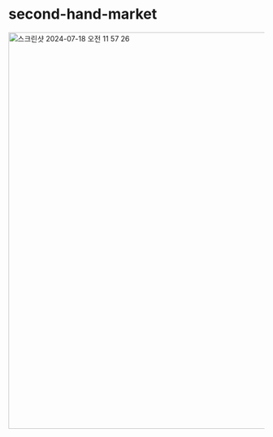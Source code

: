 # second-hand-market

<img width="781" alt="스크린샷 2024-07-18 오전 11 57 26" src="https://github.com/user-attachments/assets/f5f83c02-d749-480b-8411-a9ef4683cd0c">
